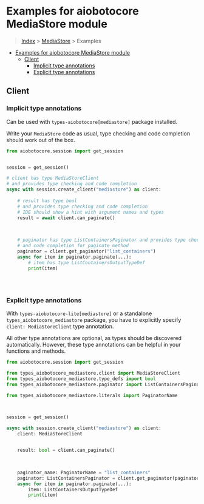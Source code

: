 <a id="examples-for-aiobotocore-mediastore-module"></a>

# Examples for aiobotocore MediaStore module

> [Index](../README.md) > [MediaStore](./README.md) > Examples

- [Examples for aiobotocore MediaStore module](#examples-for-aiobotocore-mediastore-module)
  - [Client](#client)
    - [Implicit type annotations](#implicit-type-annotations)
    - [Explicit type annotations](#explicit-type-annotations)

<a id="client"></a>

## Client

<a id="implicit-type-annotations"></a>

### Implicit type annotations

Can be used with `types-aiobotocore[mediastore]` package installed.

Write your `MediaStore` code as usual, type checking and code completion should
work out of the box.

```python
from aiobotocore.session import get_session


session = get_session()

# client has type MediaStoreClient
# and provides type checking and code completion
async with session.create_client("mediastore") as client:
    
    # result has type bool
    # and provides type checking and code completion
    # IDE should show a hint with argument names and types
    result = await client.can_paginate()
    

    
    # paginator has type ListContainersPaginator and provides type checking
    # and code completion for paginate method
    paginator = client.get_paginator("list_containers")
    async for item in paginator.paginate(...):
        # item has type ListContainersOutputTypeDef
        print(item)
    

    
```

<a id="explicit-type-annotations"></a>

### Explicit type annotations

With `types-aiobotocore-lite[mediastore]` or a standalone
`types_aiobotocore_mediastore` package, you have to explicitly specify
`client: MediaStoreClient` type annotation.

All other type annotations are optional, as types should be discovered
automatically. However, these type annotations can be helpful in your functions
and methods.

```python
from aiobotocore.session import get_session

from types_aiobotocore_mediastore.client import MediaStoreClient
from types_aiobotocore_mediastore.type_defs import bool
from types_aiobotocore_mediastore.paginator import ListContainersPaginator

from types_aiobotocore_mediastore.literals import PaginatorName



session = get_session()

async with session.create_client("mediastore") as client:
    client: MediaStoreClient

    
    result: bool = client.can_paginate()
    

    
    paginator_name: PaginatorName = "list_containers"
    paginator: ListContainersPaginator = client.get_paginator(paginator_name)
    async for item in paginator.paginate(...):
        item: ListContainersOutputTypeDef
        print(item)
    

    
```
